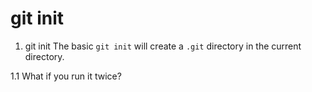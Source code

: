git init
===
1. git init
The basic `git init` will create a `.git` directory in the current directory.

1.1 What if you run it twice?

